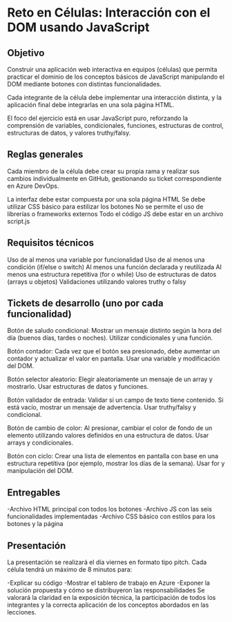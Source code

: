 # Reto en Células: Interacción con el DOM usando JavaScript

## Objetivo

Construir una aplicación web interactiva en equipos (células) que permita practicar el dominio de los conceptos básicos de JavaScript manipulando el DOM mediante botones con distintas funcionalidades.

Cada integrante de la célula debe implementar una interacción distinta, y la aplicación final debe integrarlas en una sola página HTML.

El foco del ejercicio está en usar JavaScript puro, reforzando la comprensión de variables, condicionales, funciones, estructuras de control, estructuras de datos, y valores truthy/falsy.

## Reglas generales

Cada miembro de la célula debe crear su propia rama y realizar sus cambios individualmente en GitHub, gestionando su ticket correspondiente en Azure DevOps.

La interfaz debe estar compuesta por una sola página HTML
Se debe utilizar CSS básico para estilizar los botones
No se permite el uso de librerías o frameworks externos
Todo el código JS debe estar en un archivo script.js

## Requisitos técnicos
Uso de al menos una variable por funcionalidad
Uso de al menos una condición (if/else o switch)
Al menos una función declarada y reutilizada
Al menos una estructura repetitiva (for o while)
Uso de estructuras de datos (arrays u objetos)
Validaciones utilizando valores truthy o falsy
## Tickets de desarrollo (uno por cada funcionalidad)

  Botón de saludo condicional: Mostrar un mensaje distinto según la hora del día (buenos días, tardes o noches). Utilizar condicionales y una función.
  
  Botón contador: Cada vez que el botón sea presionado, debe aumentar un contador y actualizar el valor en pantalla. Usar una variable y modificación del DOM.
  
  Botón selector aleatorio: Elegir aleatoriamente un mensaje de un array y mostrarlo. Usar estructuras de datos y funciones.
  
  Botón validador de entrada: Validar si un campo de texto tiene contenido. Si está vacío, mostrar un mensaje de advertencia. Usar truthy/falsy y condicional.
  
  Botón de cambio de color: Al presionar, cambiar el color de fondo de un elemento utilizando valores definidos en una estructura de datos. Usar arrays y condicionales.
  
  Botón con ciclo: Crear una lista de elementos en pantalla con base en una estructura repetitiva (por ejemplo, mostrar los días de la semana). Usar for y manipulación del DOM.
## Entregables
  -Archivo HTML principal con todos los botones
  -Archivo JS con las seis funcionalidades implementadas
  -Archivo CSS básico con estilos para los botones y la página
## Presentación
La presentación se realizará el día viernes en formato tipo pitch. Cada célula tendrá un máximo de 8 minutos para:

  -Explicar su código
  -Mostrar el tablero de trabajo en Azure
  -Exponer la solución propuesta y cómo se distribuyeron las responsabilidades
Se valorará la claridad en la exposición técnica, la participación de todos los integrantes y la correcta aplicación de los conceptos abordados en las lecciones.

